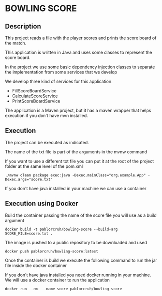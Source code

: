 # BOWLING SCORE 

## Description

This project reads a file with the player scores and prints 
the score board of the match.

This application is written in Java and uses some classes to
represent the score board.

In the project we use some basic dependency injection classes 
to separate the implementation from some services that we develop

We develop three kind of services for this application.

* FillScoreBoardService
* CalculateScoreService
* PrintScoreBoardService

The application is a Maven project, but it has a maven wrapper 
that helps execution if you don't have mvn installed.

## Execution

The project can be executed as indicated.

The name of the txt file is part of the arguments in the mvnw command

If you want to use a different txt file you can put it at the root of the 
project folder at the same level of the pom.xml

```
./mvnw clean package exec:java -Dexec.mainClass="org.example.App" -Dexec.args="score.txt" 
```

If you don't have java installed in your machine we can use a container

## Execution using Docker

Build the container passing the name of the score file you 
will use as a build argument

```
docker build -t pablorcruh/bowling-score --build-arg SCORE_FILE=score.txt .
```
The image is pushed to a public repository to be downloaded and used

```
docker push pablorcruh/bowling-score:latest
```

Once the container is build we execute the following command 
to run the jar file inside the docker container

If you don't have java installed you need docker running in your machine.
We will use a docker container to run the application

```
docker run --rm  --name score pablorcruh/bowling-score
```
